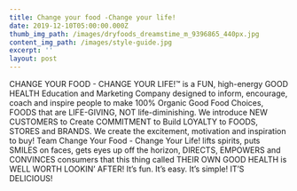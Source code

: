 ```yaml
---
title: Change your food -Change your life!
date: 2019-12-10T05:00:00.000Z
thumb_img_path: /images/dryfoods_dreamstime_m_9396865_440px.jpg
content_img_path: /images/style-guide.jpg
excerpt: ''
layout: post
---
```

CHANGE YOUR FOOD - CHANGE YOUR LIFE!™ is a FUN, high-energy GOOD HEALTH Education and Marketing Company designed to inform, encourage, coach and inspire people to make 100% Organic Good Food Choices, FOODS that are LIFE-GIVING, NOT life-diminishing. We introduce NEW CUSTOMERS to  Create COMMITMENT to  Build LOYALTY to FOODS, STORES and BRANDS. We create the excitement, motivation and inspiration to buy! Team Change Your Food - Change Your Life! lifts spirits, puts SMILES on faces, gets eyes up off the horizon, DIRECTS, EMPOWERS and CONVINCES consumers that this thing called THEIR OWN GOOD HEALTH is WELL WORTH LOOKIN’ AFTER! It’s fun. It’s easy. It’s simple! IT’S DELICIOUS!
